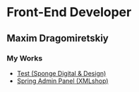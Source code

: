 # Front-End Developer


## Maxim Dragomiretskiy


### My Works
- [Test (Sponge Digital & Design)](https://maxdragomir.github.io/portfolio/sponge-test/index.html)
- [Spring Admin Panel (XMLshop)](https://maxdragomir.github.io/portfolio/spring/index.html)